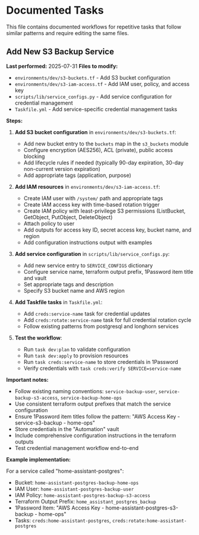 # Documented Tasks

This file contains documented workflows for repetitive tasks that follow similar patterns and require editing the same files.

## Add New S3 Backup Service

**Last performed:** 2025-07-31
**Files to modify:**

- `environments/dev/s3-buckets.tf` - Add S3 bucket configuration
- `environments/dev/s3-iam-access.tf` - Add IAM user, policy, and access key
- `scripts/lib/service_configs.py` - Add service configuration for credential management
- `Taskfile.yml` - Add service-specific credential management tasks

**Steps:**

1. **Add S3 bucket configuration** in `environments/dev/s3-buckets.tf`:
   - Add new bucket entry to the `buckets` map in the `s3_buckets` module
   - Configure encryption (AES256), ACL (private), public access blocking
   - Add lifecycle rules if needed (typically 90-day expiration, 30-day non-current version expiration)
   - Add appropriate tags (application, purpose)

2. **Add IAM resources** in `environments/dev/s3-iam-access.tf`:
   - Create IAM user with `/system/` path and appropriate tags
   - Create IAM access key with time-based rotation trigger
   - Create IAM policy with least-privilege S3 permissions (ListBucket, GetObject, PutObject, DeleteObject)
   - Attach policy to user
   - Add outputs for access key ID, secret access key, bucket name, and region
   - Add configuration instructions output with examples

3. **Add service configuration** in `scripts/lib/service_configs.py`:
   - Add new service entry to `SERVICE_CONFIGS` dictionary
   - Configure service name, terraform output prefix, 1Password item title and vault
   - Set appropriate tags and description
   - Specify S3 bucket name and AWS region

4. **Add Taskfile tasks** in `Taskfile.yml`:
   - Add `creds:service-name` task for credential updates
   - Add `creds:rotate:service-name` task for full credential rotation cycle
   - Follow existing patterns from postgresql and longhorn services

5. **Test the workflow**:
   - Run `task dev:plan` to validate configuration
   - Run `task dev:apply` to provision resources
   - Run `task creds:service-name` to store credentials in 1Password
   - Verify credentials with `task creds:verify SERVICE=service-name`

**Important notes:**

- Follow existing naming conventions: `service-backup-user`, `service-backup-s3-access`, `service-backup-home-ops`
- Use consistent terraform output prefixes that match the service configuration
- Ensure 1Password item titles follow the pattern: "AWS Access Key - service-s3-backup - home-ops"
- Store credentials in the "Automation" vault
- Include comprehensive configuration instructions in the terraform outputs
- Test credential management workflow end-to-end

**Example implementation:**

For a service called "home-assistant-postgres":
- Bucket: `home-assistant-postgres-backup-home-ops`
- IAM User: `home-assistant-postgres-backup-user`
- IAM Policy: `home-assistant-postgres-backup-s3-access`
- Terraform Output Prefix: `home_assistant_postgres_backup`
- 1Password Item: "AWS Access Key - home-assistant-postgres-s3-backup - home-ops"
- Tasks: `creds:home-assistant-postgres`, `creds:rotate:home-assistant-postgres`